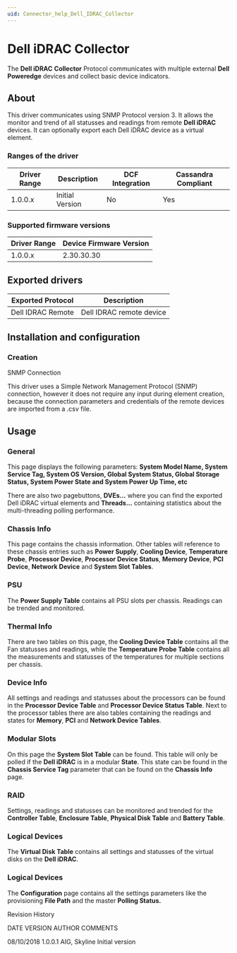 ```yaml
---
uid: Connector_help_Dell_IDRAC_Collector
---
```


# Dell iDRAC Collector

The **Dell iDRAC** **Collector** Protocol communicates with multiple external **Dell Poweredge** devices and collect basic device indicators.

## About

This driver communicates using SNMP Protocol version 3. It allows the monitor and trend of all statusses and readings from remote **Dell iDRAC** devices. It can optionally export each Dell iDRAC device as a virtual element.

### Ranges of the driver

| **Driver Range** | **Description** | **DCF Integration** | **Cassandra Compliant** |
|------------------|-----------------|---------------------|-------------------------|
| 1.0.0.x          | Initial Version | No                  | Yes                     |

### Supported firmware versions

| **Driver Range** | **Device Firmware Version** |
|------------------|-----------------------------|
| 1.0.0.x          | 2.30.30.30                  |

## Exported drivers

| **Exported Protocol** | **Description**          |
|-----------------------|--------------------------|
| Dell IDRAC Remote     | Dell IDRAC remote device |

## Installation and configuration

### Creation

SNMP Connection

This driver uses a Simple Network Management Protocol (SNMP) connection, however it does not require any input during element creation, because the connection parameters and credentials of the remote devices are imported from a .csv file.

## Usage

### General

This page displays the following parameters: **System Model Name, System Service Tag, System OS Version, Global System Status, Global Storage Status, System Power State and System Power Up Time, etc**

There are also two pagebuttons, **DVEs...** where you can find the exported Dell iDRAC virtual elements and **Threads...** containing statistics about the multi-threading polling performance.

### Chassis Info

This page contains the chassis information. Other tables will reference to these chassis entries such as **Power Supply**, **Cooling Device**, **Temperature Probe**, **Processor Device**, **Processor Device Status**, **Memory Device**, **PCI Device**, **Network Device** and **System Slot Tables**.

### PSU

The **Power Supply Table** contains all PSU slots per chassis. Readings can be trended and monitored.

### Thermal Info

There are two tables on this page, the **Cooling Device Table** contains all the Fan statusses and readings, while the **Temperature Probe Table** contains all the measurements and statusses of the temperatures for multiple sections per chassis.

### Device Info

All settings and readings and statusses about the processors can be found in the **Processor Device Table** and **Processor Device Status Table**. Next to the processor tables there are also tables containing the readings and states for **Memory**, **PCI** and **Network Device Tables**.

### Modular Slots

On this page the **System Slot Table** can be found. This table will only be polled if the **Dell iDRAC** is in a modular **State**. This state can be found in the **Chassis Service Tag** parameter that can be found on the **Chassis Info** page.

### RAID

Settings, readings and statusses can be monitored and trended for the **Controller Table**, **Enclosure Table**, **Physical Disk Table** and **Battery Table**.

### Logical Devices

The **Virtual Disk Table** contains all settings and statusses of the virtual disks on the **Dell iDRAC**.

### Logical Devices

The **Configuration** page contains all the settings parameters like the provisioning **File Path** and the master **Polling Status.**

Revision History

DATE VERSION AUTHOR COMMENTS

08/10/2018 1.0.0.1 AIG, Skyline Initial version

